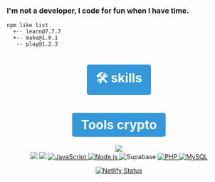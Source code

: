   <meta charset="utf-8">
  <meta name="viewport" content="width=device-width, initial-scale=1.0">
  <body>
<h3 align="left">I'm not a developer, I code for fun when I have time.</h3>


    npm like list
      +-- learn@7.7.7 
      +-- make@1.0.1 
       -- play@1.2.3


<h1 align="center"><a href="https://gael-berru.netlify.app/" style="display: inline-block; padding: 10px 20px; background-color: #3498db; color: white; text-decoration: none; border-radius: 5px; font-weight: bold; transition: background-color 0.3s;">🛠️ skills</a></h1>

<h1 align="center"><a href="https://crypto-free-tools.netlify.app" style="display: inline-block; padding: 10px 20px; background-color: #3498db; color: white; text-decoration: none; border-radius: 5px; font-weight: bold; transition: background-color 0.3s;">Tools crypto</a></h1>

<div align=center>
  
 <img src="https://github-readme-stats.vercel.app/api/top-langs/?username=berru-g&text_color=a1a1a1&bg_color=a7a7a700&hide_border=true&title_color=a1a1a1&custom_title=Favorite-language&langs_count=10&card_height=100&layout=compact"/>
</div>

<div align=center>
  <img src="https://freetools.seobility.net/widget/widget.png?url=crypto-free-tools.netlify.app">
  
  <img src="https://img.shields.io/github/stars/berru-g" />

  <a href="https://developer.mozilla.org/fr/docs/Web/JavaScript" target="_blank">
  <img src="https://img.shields.io/badge/JavaScript-F7DF1E?style=for-the-badge&logo=javascript&logoColor=black" alt="JavaScript">
</a>

<a href="https://nodejs.org/" target="_blank">
  <img src="https://img.shields.io/badge/Node.js-339933?style=for-the-badge&logo=node.js&logoColor=white" alt="Node.js">
</a>
    
  <img src="https://img.shields.io/badge/Supabase-3ECF8E?style=for-the-badge&logo=supabase&logoColor=white" alt="Supabase">

  <a href="https://www.php.net/" target="_blank">
  <img src="https://img.shields.io/badge/PHP-777BB4?style=for-the-badge&logo=php&logoColor=white" alt="PHP">
</a>

<a href="https://www.mysql.com/" target="_blank">
  <img src="https://img.shields.io/badge/MySQL-4479A1?style=for-the-badge&logo=mysql&logoColor=white" alt="MySQL">
</a>

[![Netlify Status](https://api.netlify.com/api/v1/badges/007792ae-cf54-42f8-808b-e77eb870a229/deploy-status)](https://app.netlify.com/projects/crypto-free-tools/deploys)
</div>
</body>
